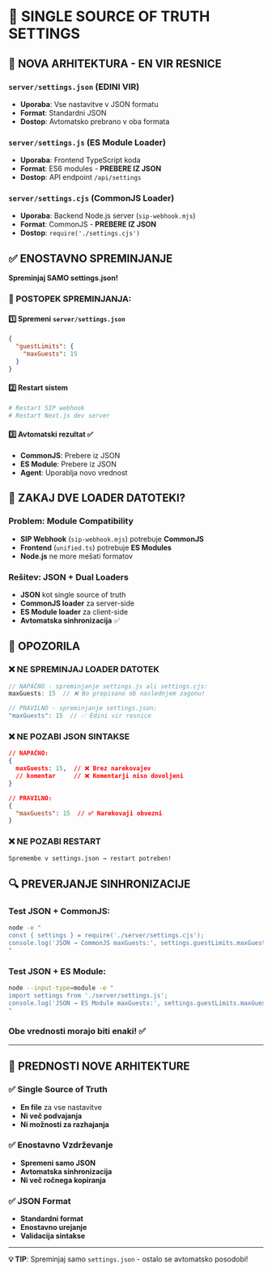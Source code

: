# 🎯 SINGLE SOURCE OF TRUTH SETTINGS

## 📁 NOVA ARHITEKTURA - EN VIR RESNICE

### `server/settings.json` (EDINI VIR)
- **Uporaba**: Vse nastavitve v JSON formatu
- **Format**: Standardni JSON
- **Dostop**: Avtomatsko prebrano v oba formata

### `server/settings.js` (ES Module Loader)
- **Uporaba**: Frontend TypeScript koda
- **Format**: ES6 modules - **PREBERE IZ JSON**
- **Dostop**: API endpoint `/api/settings`

### `server/settings.cjs` (CommonJS Loader)
- **Uporaba**: Backend Node.js server (`sip-webhook.mjs`)
- **Format**: CommonJS - **PREBERE IZ JSON**
- **Dostop**: `require('./settings.cjs')`

## ✅ ENOSTAVNO SPREMINJANJE

**Spreminjaj SAMO settings.json!**

### 🔧 POSTOPEK SPREMINJANJA:

#### 1️⃣ Spremeni `server/settings.json`
```json
{
  "guestLimits": {
    "maxGuests": 15
  }
}
```

#### 2️⃣ Restart sistem
```bash
# Restart SIP webhook
# Restart Next.js dev server
```

#### 3️⃣ Avtomatski rezultat ✅
- **CommonJS**: Prebere iz JSON
- **ES Module**: Prebere iz JSON
- **Agent**: Uporablja novo vrednost

## 🎯 ZAKAJ DVE LOADER DATOTEKI?

### **Problem**: Module Compatibility
- **SIP Webhook** (`sip-webhook.mjs`) potrebuje **CommonJS**
- **Frontend** (`unified.ts`) potrebuje **ES Modules**
- **Node.js** ne more mešati formatov

### **Rešitev**: JSON + Dual Loaders
- **JSON** kot single source of truth
- **CommonJS loader** za server-side
- **ES Module loader** za client-side
- **Avtomatska sinhronizacija** ✅

## 🚨 OPOZORILA

### ❌ NE SPREMINJAJ LOADER DATOTEK
```javascript
// NAPAČNO - spreminjanje settings.js ali settings.cjs:
maxGuests: 15  // ❌ Bo prepisano ob naslednjem zagonu!

// PRAVILNO - spreminjanje settings.json:
"maxGuests": 15  // ✅ Edini vir resnice
```

### ❌ NE POZABI JSON SINTAKSE
```json
// NAPAČNO:
{
  maxGuests: 15,  // ❌ Brez narekovajev
  // komentar     // ❌ Komentarji niso dovoljeni
}

// PRAVILNO:
{
  "maxGuests": 15  // ✅ Narekovaji obvezni
}
```

### ❌ NE POZABI RESTART
```
Spremembe v settings.json → restart potreben!
```

## 🔍 PREVERJANJE SINHRONIZACIJE

### Test JSON + CommonJS:
```bash
node -e "
const { settings } = require('./server/settings.cjs');
console.log('JSON → CommonJS maxGuests:', settings.guestLimits.maxGuests);
"
```

### Test JSON + ES Module:
```bash
node --input-type=module -e "
import settings from './server/settings.js';
console.log('JSON → ES Module maxGuests:', settings.guestLimits.maxGuests);
"
```

### **Obe vrednosti morajo biti enaki!** ✅

---

## 🎯 PREDNOSTI NOVE ARHITEKTURE

### ✅ **Single Source of Truth**
- **En file** za vse nastavitve
- **Ni več podvajanja**
- **Ni možnosti za razhajanja**

### ✅ **Enostavno Vzdrževanje**
- **Spremeni samo JSON**
- **Avtomatska sinhronizacija**
- **Ni več ročnega kopiranja**

### ✅ **JSON Format**
- **Standardni format**
- **Enostavno urejanje**
- **Validacija sintakse**

---

**💡 TIP**: Spreminjaj samo `settings.json` - ostalo se avtomatsko posodobi!

